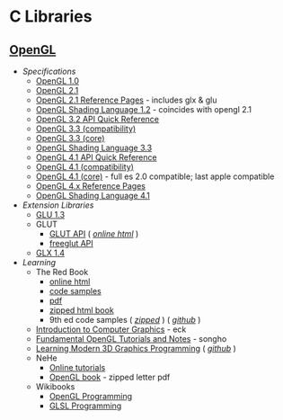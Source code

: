 C Libraries
===========

[OpenGL](https://www.khronos.org/opengl/wiki/Main_Page)
------
  - _Specifications_
    - [OpenGL 1.0](https://registry.khronos.org/OpenGL/specs/gl/glspec10.pdf)
    - [OpenGL 2.1](https://registry.khronos.org/OpenGL/specs/gl/glspec21.pdf)
    - [OpenGL 2.1 Reference Pages](https://registry.khronos.org/OpenGL-Refpages/gl2.1/) - includes glx & glu
    - [OpenGL Shading Language 1.2](https://registry.khronos.org/OpenGL/specs/gl/GLSLangSpec.1.20.pdf) - coincides with opengl 2.1
    - [OpenGL 3.2 API Quick Reference](https://www.khronos.org/files/opengl-quick-reference-card.pdf)
    - [OpenGL 3.3 (compatibility)](https://registry.khronos.org/OpenGL/specs/gl/glspec33.compatibility.pdf)
    - [OpenGL 3.3 (core)](https://registry.khronos.org/OpenGL/specs/gl/glspec33.core.pdf)
    - [OpenGL Shading Language 3.3](https://registry.khronos.org/OpenGL/specs/gl/GLSLangSpec.3.30.pdf)
    - [OpenGL 4.1 API Quick Reference](https://www.khronos.org/files/opengl41-quick-reference-card.pdf)
    - [OpenGL 4.1 (compatibility)](https://registry.khronos.org/OpenGL/specs/gl/glspec41.compatibility.pdf)
    - [OpenGL 4.1 (core)](https://registry.khronos.org/OpenGL/specs/gl/glspec41.core.pdf) - full es 2.0 compatible; last apple compatible
    - [OpenGL 4.x Reference Pages](https://registry.khronos.org/OpenGL-Refpages/gl4/)
    - [OpenGL Shading Language 4.1](https://registry.khronos.org/OpenGL/specs/gl/GLSLangSpec.4.10.pdf)
  - _Extension Libraries_
    - [GLU 1.3](https://registry.khronos.org/OpenGL/specs/gl/glu1.3.pdf)
    - GLUT
      - [GLUT API](https://www.opengl.org/resources/libraries/glut/glut-3.spec.pdf) ( [_online html_](https://www.opengl.org/resources/libraries/glut/spec3/spec3.html) )
      - [freeglut API](https://freeglut.sourceforge.net/docs/api.php)
    - [GLX 1.4](https://registry.khronos.org/OpenGL/specs/gl/glx1.4.pdf)
  - _Learning_
    - The Red Book
      - [online html](https://web.archive.org/web/20131009113357id_/https://fly.cc.fer.hr/~unreal/theredbook/)
      - [code samples](https://www.opengl.org/archives/resources/code/samples/redbook/)
      - [pdf](https://w2.mat.ucsb.edu/594cm/2009/docs/RedBook.pdf)
      - [zipped html book](web.archive.org/web/20130430205318id_/http://fly.cc.fer.hr/~unreal/theredbook/theredbook.zip)
      - 9th ed code samples ( [_zipped_](http://opengl-redbook.com/OGLPG-9th-Edition.zip) ) ( [_github_](https://github.com/openglredbook/examples) )
    - [Introduction to Computer Graphics](https://math.hws.edu/eck/cs424/graphicsbook-1.3/index.html) - eck
    - [Fundamental OpenGL Tutorials and Notes](http://www.songho.ca/opengl/index.html) - songho
    - [Learning Modern 3D Graphics Programming](https://paroj.github.io/gltut/index.html) ( [_github_](https://github.com/paroj/gltut) )
    - NeHe
      - [Online tutorials](http://nehe.gamedev.net/)
      - [OpenGL book](web.archive.org/web/20100706105235id_/http://nehe.gamedev.net/files/resources/nehe_opengl_letter_book_pdf.zip) - zipped letter pdf
    - Wikibooks
      - [OpenGL Programming](https://en.wikibooks.org/wiki/OpenGL_Programming)
      - [GLSL Programming](https://en.wikibooks.org/wiki/GLSL_Programming)
